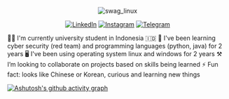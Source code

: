 <!--
### Hi there 

**realalf1/realalf1** is a ✨ _special_ ✨ repository because its `README.md` (this file) appears on your GitHub profile.

Hi Here are some ideas to get you started:
-->

<div align="center">

![swag_linux](https://github.com/realalf1/realalf1/assets/152812058/28f0e289-6b62-4687-971a-f10560c0be6e)
  
<a href="https://linkedin.com/in/xecureyan">![LinkedIn](https://img.shields.io/badge/linkedin-%230077B5.svg?style=for-the-badge&logo=linkedin&logoColor=white)</a> <a href="https://instagram.com/xecureyan">![Instagram](https://img.shields.io/badge/Instagram-E4405F?style=for-the-badge&logo=instagram&logoColor=white)</a> <a href="https://t.me/realalf1">![Telegram](https://img.shields.io/badge/Telegram-2CA5E0?style=for-the-badge&logo=telegram&logoColor=white)</a>

</div>

<div align="left">
<!-- 🔭 I’m currently working on ...-->
  🧑‍🎓 I'm currently university student in Indonesia 🇮🇩
  🚀 I've been learning cyber security (red team) and programming languages (python, java) for 2 years
  🖥️ I've been using operating system linux and windows for 2 years
  ⚒️ I’m looking to collaborate on projects based on skills being learned <!-- 📫 How to reach me: -->
  ⚡ Fun fact: looks like Chinese or Korean, curious and learning new things
</div>  
<!-- --- -->

[![Ashutosh's github activity graph](https://github-readme-activity-graph.vercel.app/graph?username=realalf1&theme=github-compact)](https://github.com/ashutosh00710/github-readme-activity-graph)
